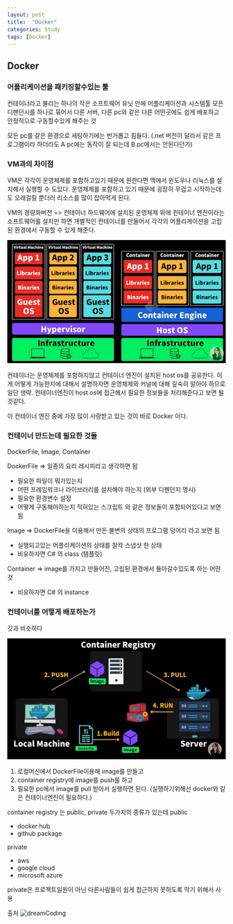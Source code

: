 ```yaml
---
layout: post
title:  "Docker"
categories: Study
tags: [Docker]
---
```


## Docker

### 어플리케이션을 패키징할수있는 툴
컨테이너라고 불리는 하나의 작은 소프트웨어 유닛 안에 어플리케이션과 시스템툴 모든 디펜던시를 하나로 묶어서 
다른 서버, 다른 pc와 같은 다른 어떤곳에도 쉽게 배포하고 안정적으로 구동할수있게 해주는 것

모든 pc를 같은 환경으로 세팅하기에는 번거롭고 힘들다. (.net 버전이 달라서 같은 프로그램이라 하더라도 A pc에는 동작이 잘 되는데 B pc에서는 안된다던가)

### VM과의 차이점
VM은 각각이 운영체제를 포함하고있기 때문에 원한다면 맥에서 윈도우나 리눅스를 설치해서 실행할 수 도있다.
운영체제를 포함하고 있기 때문에 굉장히 무겁고 시작하는데도 오래걸릴 뿐더러 리소스를 많이 잡아먹게 된다.

VM의 경량화버전 => 컨테이너
하드웨어에 설치된 운영체제 위에 컨테이너 엔진이라는 소프트웨어를 설치만 하면 개별적인 컨테이너를 만들어서 각각의 어플리케이션을 고립된 환경에서 구동할 수 있게 해준다.

![Docker](../../assets/images/Docker.png)

컨테이너는 운영체제를 포함하지않고 컨테이너 엔진이 설치된 host os를 공유한다.
이게 어떻게 가능한지에 대해서 설명하자면 운영체제와 커널에 대해 깊숙히 알아야 하므로 일단 생략.
컨테이너엔진이 host os에 접근해서 필요한 정보들을 처리해준다고 보면 될것같다.

이 컨테이너 엔진 중에 가장 많이 사랑받고 있는 것이 바로 Docker 이다.

### 컨테이너 만드는데 필요한 것들
DockerFile, Image, Container

DockerFile => 일종의 요리 레시피라고 생각하면 됨
- 필요한 파일이 뭐가있는지 
- 어떤 프레임워크나 라이브러리를 설치해야 하는지 (외부 디펜던지 명시)
- 필요한 환경변수 설정
- 어떻게 구동해야하는지 적혀있는 스크립트
와 같은 정보들이 포함되어있다고 보면 됨

Image => DockerFile을 이용해서 만든 불변의 상태의 프로그램 덩어리 라고 보면 됨 
- 실행되고있는 어플리케이션의 상태를 찰칵 스냅샷 한 상태
- 비유하자면 C# 의 class (템플릿)

Container => image를 가지고 만들어진, 고립된 환경에서 돌아갈수있도록 하는 어떤 것
- 비유하자면 C# 의 instance 

### 컨테이너를 어떻게 배포하는가
깃과 비슷하다

![Docker2](../../assets/images/Docker2.png)

1. 로컬머신에서 DockerFile이용해 image를 만들고 
2. container registry에 image를 push를 하고
3. 필요한 pc에서 image를 pull 받아서 실행하면 된다. (실행하기위해선 docker와 같은 컨테이너엔진이 필요하다.)

container registry 는 public, private 두가지의 종류가 있는데
public
- docker hub
- github package

private 
- aws
- google cloud
- microsoft azure

private은 프로젝트일원이 아닌 다른사람들이 쉽게 접근하지 못하도록 막기 위해서 사용


출처
![dreamCoding](//https://www.youtube.com/watch?v=LXJhA3VWXFA)